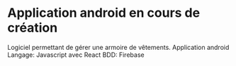# Application android en cours de création

Logiciel permettant de gérer une armoire de vêtements.
Application android
Langage: Javascript avec React
BDD: Firebase
